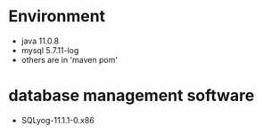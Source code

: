 # Environment
* java 11.0.8
* mysql 5.7.11-log
* others are in 'maven pom'

# database management software
* SQLyog-11.1.1-0.x86

